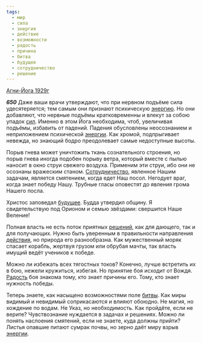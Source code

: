 ```yaml
---
tags:
  - мир
  - сила
  - энергия
  - действие
  - возможности
  - радость
  - причина
  - битва
  - будущее
  - сотрудничество
  - решение
---
```


[Агни-Йога 1929г](/agni/1929)

___650___
Даже ваши врачи утверждают, что при нервном подъёме сила удесятеряется; тем самым они признают психическую [энергию](/tag/#энергия). Но они добавляют, что нервные подъёмы кратковременны и влекут за собою упадок [сил](/tag/#сила). Именно в этом Йога необходима, чтоб, увеличивая подъёмы, избавить от падений. Падения обусловлены неосознанием и неприложением психической [энергии](/tag/#энергия). Как хромой, подпрыгивает невежда, но знающий бодро преодолевает самые недоступные высоты.   

Порыв гнева может уничтожить ткань сознательного строения, но порыв гнева иногда подобен порыву ветра, который вместе с пылью наносит в окно струи свежего воздуха. Применим эти струи, ибо они не осознаны вражеским станом. [Сотрудничество](/tag/#сотрудничество), явленное Нашим задачам, является смятением, когда едет Наш посол. Негодует враг, когда знает победу Нашу. Трубные гласы оповестят до явления грома Нашего посла.   

Христос заповедал [будущее](/tag/#будущее). Будда утвердил общину. Я свидетельствую под Орионом и семью звёздами: свершится Наше Веление!   

Полная власть не есть поток приятных [решений](/tag/#решение), как для дающего, так и для получающих. Нужно быть уверенным в правильности направления [действия](/tag/#действие), но природа его разнообразна. Как мужественный моряк спасает корабль, жертвуя грузом или обрубая мачты, так власть имущий ведёт учеников к победе.   

Можно ли избежать всех тягостных токов? Конечно, лучше встретить их в бою, нежели кружиться, избегая. Но принятие боя исходит от Вождя. [Радость](/tag/#радость) боя знакома тому, кто знает причины его. Тому, кто знает нужность победы.   

Теперь знаете, как насыщено возможностями поле [битвы](/tag/#битва). Как миры видимый и невидимый соприкасаются и влияют обоюдно. Не магия, но хождение по водам. Не Указ, но необходимость. Как пройдёте, если не верите? Чувствознание нуждается в задачах и решениях. Можно ли понять наслоения смятений, если не знаете, куда должны прийти? Листья опавшие питают сумрак почвы, но зерно даёт миру взрыв [энергии](/tag/#энергия).